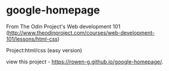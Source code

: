 # google-homepage

From The Odin Project's Web development 101 (http://www.theodinproject.com/courses/web-development-101/lessons/html-css)

Project:html/css (easy version)

view this project -  https://rowen-g.github.io/google-homepage/.